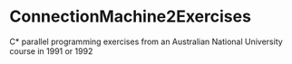 # ConnectionMachine2Exercises
C* parallel programming exercises from an Australian National University course in 1991 or 1992
